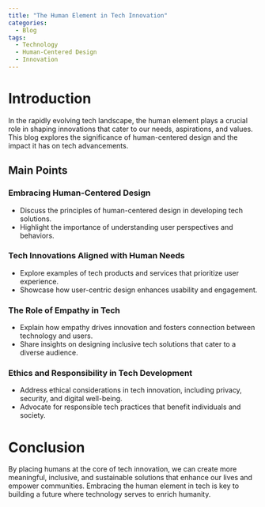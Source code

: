 ```yaml
---
title: "The Human Element in Tech Innovation"
categories:
  - Blog
tags:
  - Technology
  - Human-Centered Design
  - Innovation
---
```


# Introduction
In the rapidly evolving tech landscape, the human element plays a crucial role in shaping innovations that cater to our needs, aspirations, and values. This blog explores the significance of human-centered design and the impact it has on tech advancements.

## Main Points
### Embracing Human-Centered Design
- Discuss the principles of human-centered design in developing tech solutions.
- Highlight the importance of understanding user perspectives and behaviors.

### Tech Innovations Aligned with Human Needs
- Explore examples of tech products and services that prioritize user experience.
- Showcase how user-centric design enhances usability and engagement.

### The Role of Empathy in Tech
- Explain how empathy drives innovation and fosters connection between technology and users.
- Share insights on designing inclusive tech solutions that cater to a diverse audience.

### Ethics and Responsibility in Tech Development
- Address ethical considerations in tech innovation, including privacy, security, and digital well-being.
- Advocate for responsible tech practices that benefit individuals and society.

# Conclusion
By placing humans at the core of tech innovation, we can create more meaningful, inclusive, and sustainable solutions that enhance our lives and empower communities. Embracing the human element in tech is key to building a future where technology serves to enrich humanity.